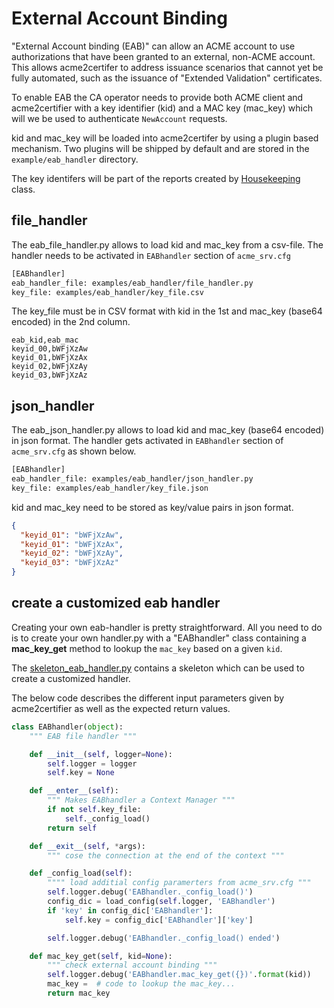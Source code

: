 <!-- markdownlint-disable  MD013 -->
<!-- wiki-title External Account Binding -->
# External Account Binding

"External Account binding (EAB)" can allow an ACME account to use authorizations that have been granted to an external, non-ACME account. This allows acme2certifer to address issuance scenarios that cannot yet be fully automated, such as the issuance of "Extended Validation" certificates.

To enable EAB the CA operator needs to provide both ACME client and acme2certifier with a key identifier (kid) and a MAC key (mac_key) which will we be used to authenticate `NewAccount` requests.

kid and mac_key will be loaded into acme2certifer by using a plugin based mechanism. Two plugins will be shipped by default and are stored in the `example/eab_handler` directory.

The key identifers will be part of the reports created by [Housekeeping](housekeeping.md) class.

## file_handler

The eab_file_handler.py allows to load kid and mac_key from a csv-file. The handler needs to be activated in `EABhandler` section of `acme_srv.cfg`

```bash
[EABhandler]
eab_handler_file: examples/eab_handler/file_handler.py
key_file: examples/eab_handler/key_file.csv
```

The key_file must be in CSV format with kid in the 1st and mac_key (base64 encoded) in the 2nd column.

```csv
eab_kid,eab_mac
keyid_00,bWFjXzAw
keyid_01,bWFjXzAx
keyid_02,bWFjXzAy
keyid_03,bWFjXzAz
```

## json_handler

The eab_json_handler.py allows to load kid and mac_key (base64 encoded) in json format. The handler gets activated in `EABhandler` section of `acme_srv.cfg` as shown below.

```bash
[EABhandler]
eab_handler_file: examples/eab_handler/json_handler.py
key_file: examples/eab_handler/key_file.json
```

kid and mac_key need to be stored as key/value pairs in json format.

```json
{
  "keyid_01": "bWFjXzAw",
  "keyid_01": "bWFjXzAx",
  "keyid_02": "bWFjXzAy",
  "keyid_03": "bWFjXzAz"
}
```

## create a customized eab handler

Creating your own eab-handler is pretty straightforward.  All you need to do is to create your own handler.py with a "EABhandler" class containing a __mac_key_get__ method to lookup the `mac_key` based on a given `kid`.

The [skeleton_eab_handler.py](../examples/eab_handler/skeleton_eab_handler.py) contains a skeleton which can be used to create a customized handler.

The below code describes the different input parameters given by acme2certifier as well as the expected return values.

```python
class EABhandler(object):
    """ EAB file handler """

    def __init__(self, logger=None):
        self.logger = logger
        self.key = None

    def __enter__(self):
        """ Makes EABhandler a Context Manager """
        if not self.key_file:
            self._config_load()
        return self

    def __exit__(self, *args):
        """ cose the connection at the end of the context """

    def _config_load(self):
        """" load additial config paramerters from acme_srv.cfg """
        self.logger.debug('EABhandler._config_load()')
        config_dic = load_config(self.logger, 'EABhandler')
        if 'key' in config_dic['EABhandler']:
            self.key = config_dic['EABhandler']['key']

        self.logger.debug('EABhandler._config_load() ended')

    def mac_key_get(self, kid=None):
        """ check external account binding """
        self.logger.debug('EABhandler.mac_key_get({})'.format(kid))
        mac_key =  # code to lookup the mac_key...
        return mac_key
